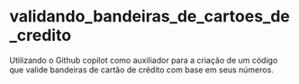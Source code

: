# validando_bandeiras_de_cartoes_de_credito
Utilizando o Github copilot como auxiliador para a criação de um código que valide bandeiras de cartão de crédito com base em seus números.
